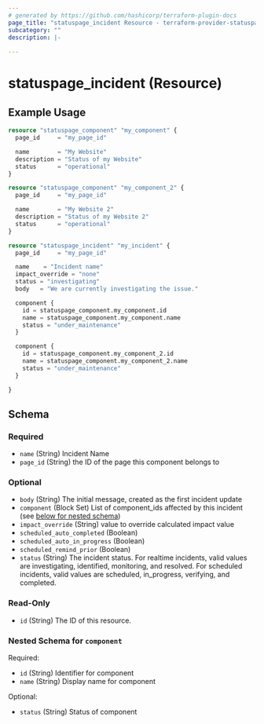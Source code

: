 ```yaml
---
# generated by https://github.com/hashicorp/terraform-plugin-docs
page_title: "statuspage_incident Resource - terraform-provider-statuspage"
subcategory: ""
description: |-
  
---
```


# statuspage_incident (Resource)



## Example Usage

```terraform
resource "statuspage_component" "my_component" {
  page_id     = "my_page_id"

  name        = "My Website"
  description = "Status of my Website"
  status      = "operational"
}

resource "statuspage_component" "my_component_2" {
  page_id     = "my_page_id"

  name        = "My Website 2"
  description = "Status of my Website 2"
  status      = "operational"
}

resource "statuspage_incident" "my_incident" {
  page_id     = "my_page_id"

  name    = "Incident name"
  impact_override = "none"
  status = "investigating"
  body   = "We are currently investigating the issue."

  component {
    id = statuspage_component.my_component.id
    name = statuspage_component.my_component.name
    status = "under_maintenance"
  }

  component {
    id = statuspage_component.my_component_2.id
    name = statuspage_component.my_component_2.name
    status = "under_maintenance"
  }

}
```

<!-- schema generated by tfplugindocs -->
## Schema

### Required

- `name` (String) Incident Name
- `page_id` (String) the ID of the page this component belongs to

### Optional

- `body` (String) The initial message, created as the first incident update
- `component` (Block Set) List of component_ids affected by this incident (see [below for nested schema](#nestedblock--component))
- `impact_override` (String) value to override calculated impact value
- `scheduled_auto_completed` (Boolean)
- `scheduled_auto_in_progress` (Boolean)
- `scheduled_remind_prior` (Boolean)
- `status` (String) The incident status. For realtime incidents, valid values are investigating, identified, monitoring, and resolved. For scheduled incidents, valid values are scheduled, in_progress, verifying, and completed.

### Read-Only

- `id` (String) The ID of this resource.

<a id="nestedblock--component"></a>
### Nested Schema for `component`

Required:

- `id` (String) Identifier for component
- `name` (String) Display name for component

Optional:

- `status` (String) Status of component


